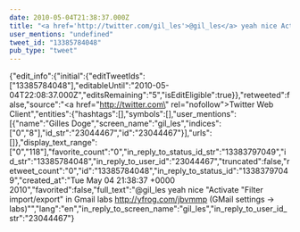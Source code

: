 ```yaml
---
date: 2010-05-04T21:38:37.000Z
title: "<a href='http://twitter.com/gil_les'>@gil_les</a> yeah nice Activate Filter import/export in Gmail labs http://yfrog.com/jbvmmp (GMail settings -&gt; labs)″"
user_mentions: "undefined"
tweet_id: "13385784048"
pub_type: "tweet"
---
```

{"edit_info":{"initial":{"editTweetIds":["13385784048"],"editableUntil":"2010-05-04T22:08:37.000Z","editsRemaining":"5","isEditEligible":true}},"retweeted":false,"source":"<a href=\"http://twitter.com\" rel=\"nofollow\">Twitter Web Client</a>","entities":{"hashtags":[],"symbols":[],"user_mentions":[{"name":"Gilles Doge","screen_name":"gil_les","indices":["0","8"],"id_str":"23044467","id":"23044467"}],"urls":[]},"display_text_range":["0","118"],"favorite_count":"0","in_reply_to_status_id_str":"13383797049","id_str":"13385784048","in_reply_to_user_id":"23044467","truncated":false,"retweet_count":"0","id":"13385784048","in_reply_to_status_id":"13383797049","created_at":"Tue May 04 21:38:37 +0000 2010","favorited":false,"full_text":"@gil_les yeah nice \"Activate \"Filter import/export\" in Gmail labs http://yfrog.com/jbvmmp (GMail settings -&gt; labs)\"","lang":"en","in_reply_to_screen_name":"gil_les","in_reply_to_user_id_str":"23044467"}
